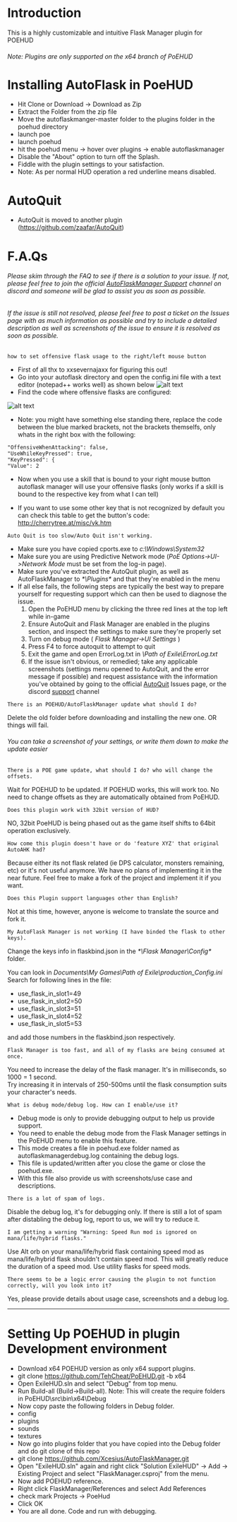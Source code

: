 # Introduction

This is a highly customizable and intuitive Flask Manager plugin for POEHUD  
###### *Note: Plugins are only supported on the x64 branch of PoEHUD*

# Installing AutoFlask in PoeHUD  
- Hit Clone or Download -> Download as Zip
- Extract the Folder from the zip file
- Move the autoflaskmanger-master folder to the plugins folder in the poehud directory
- launch poe
- launch poehud
- hit the poehud menu -> hover over plugins -> enable autoflaskmanager
- Disable the "About" option to turn off the Splash.
- Fiddle with the plugin settings to your satisfaction.
- Note: As per normal HUD operation a red underline means disabled.

# AutoQuit  
- AutoQuit is moved to another plugin (https://github.com/zaafar/AutoQuit)

# F.A.Qs  
###### *Please skim through the FAQ to see if there is a solution to your issue. If not, please feel free to join the official [AutoFlaskManager Support](https://discord.gg/sK9JdJH) channel on discord and someone will be glad to assist you as soon as possible.*
###### *If the issue is still not resolved, please feel free to post a ticket on the Issues page with as much information as possible and try to include a detailed description as well as screenshots of the issue to ensure it is resolved as soon as possible.*  

```
how to set offensive flask usage to the right/left mouse button
```
- First of all thx to xxsevernajaxx for figuring this out!
- Go into your autoflask directory and open the config.ini file with a text editor (notepad++ works well) as shown below
![alt text](http://i.imgur.com/grKGDPP.png "Help Image 1")
- Find the code where offensive flasks are configured:

![alt text](http://i.imgur.com/m4XLfom.png "Help Image 2")

- Note: you might have something else standing there, replace the code between the blue marked brackets, not the brackets themselfs, only whats in the right box with the following:
```
"OffensiveWhenAttacking": false,
"UseWhileKeyPressed": true,
"KeyPressed": {
"Value": 2
```
- Now when you use a skill that is bound to your right mouse button autoflask manager will use your offensive flasks (only works if a skill is bound to the respective key from what I can tell)

- If you want to use some other key that is not recognized by default you can check this table to get the button's code:
http://cherrytree.at/misc/vk.htm
```
Auto Quit is too slow/Auto Quit isn't working.
```
- Make sure you have copied cports.exe to _*c:\Windows\System32*_
- Make sure you are using Predictive Network mode (_*PoE Options->UI->Network Mode*_ must be set from the log-in page).
- Make sure you've extracted the AutoQuit plugin, as well as AutoFlaskManager to _*\Plugins\*_ and that they're enabled in the menu
- If all else fails, the following steps are typically the best way to prepare yourself for requesting support which can then be used to diagnose the issue.
  1. Open the PoEHUD menu by clicking the three red lines at the top left while in-game
  2. Ensure AutoQuit and Flask Manager are enabled in the plugins section, and inspect the settings to make sure they're properly set
  3. Turn on debug mode ( _*Flask Manager->UI Settings*_ )
  4. Press F4 to force autoquit to attempt to quit
  5. Exit the game and open ErrorLog.txt in _*\Path of Exile\ErrorLog.txt*_
  6. If the issue isn't obvious, or remedied; take any applicable screenshots (settings menu opened to AutoQuit, and the error message if possible) and request assistance with the information you've obtained by going to the official [AutoQuit](https://github.com/zaafar/AutoQuit) Issues page, or the discord [support](https://discord.gg/sK9JdJH) channel
```
There is an POEHUD/AutoFlaskManager update what should I do?
```
Delete the old folder before downloading and installing the new one. OR things will fail.  
###### *You can take a screenshot of your settings, or write them down to make the update easier*

```
There is a POE game update, what should I do? who will change the offsets.
```
Wait for POEHUD to be updated. If POEHUD works, this will work too. No need to change offsets as they are automatically obtained from PoEHUD.

```
Does this plugin work with 32bit version of HUD?
```
NO, 32bit PoeHUD is being phased out as the game itself shifts to 64bit operation exclusively.

```
How come this plugin doesn't have or do 'feature XYZ' that original AutoAHK had?
```
Because either its not flask related (ie DPS calculator, monsters remaining, etc) or it's not useful anymore.
We have no plans of implementing it in the near future. Feel free to make a fork of the project and implement it if you want.

```
Does this Plugin support languages other than English?
```
Not at this time, however, anyone is welcome to translate the source and fork it.

```
My AutoFlask Manager is not working (I have binded the flask to other keys).
```
Change the keys info in flaskbind.json in the _*\Flask Manager\Config\*_ folder.

You can look in _*Documents\My Games\Path of Exile\production_Config.ini*_  
Search for following lines in the file:
- use_flask_in_slot1=49
- use_flask_in_slot2=50
- use_flask_in_slot3=51
- use_flask_in_slot4=52
- use_flask_in_slot5=53

and add those numbers in the flaskbind.json respectively.

```
Flask Manager is too fast, and all of my flasks are being consumed at once.
```
You need to increase the delay of the flask manager. It's in milliseconds, so 1000 = 1 second.  
Try increasing it in intervals of 250-500ms until the flask consumption suits your character's needs.

```
What is debug mode/debug log. How can I enable/use it?
```
- Debug mode is only to provide debugging output to help us provide support.
- You need to enable the debug mode from the Flask Manager settings in the PoEHUD menu to enable this feature.
- This mode creates a file in poehud.exe folder named as autoflaskmanagerdebug.log containing the debug logs.
- This file is updated/written after you close the game or close the poehud.exe.
- With this file also provide us with screenshots/use case and descriptions.

```
There is a lot of spam of logs.
```
Disable the debug log, it's for debugging only. If there is still a lot of spam after distabling the debug log, report to us, we will try to reduce it.

```
I am getting a warning "Warning: Speed Run mod is ignored on mana/life/hybrid flasks."
```
Use Alt orb on your mana/life/hybrid flask containing speed mod as mana/life/hybrid flask shouldn't contain speed mod.
This will greatly reduce the duration of a speed mod. Use utility flasks for speed mods.

```
There seems to be a logic error causing the plugin to not function correctly, will you look into it?
```
Yes, please provide details about usage case, screenshots and a debug log.

---------

# Setting Up POEHUD in plugin Development environment
- Download x64 POEHUD version as only x64 support plugins.
 - git clone https://github.com/TehCheat/PoEHUD.git -b x64
- Open ExileHUD.sln and select "Debug" from top menu.
- Run Build-all (Build->Build-all). Note: This will create the require folders in PoEHUD\src\bin\x64\Debug
- Now copy paste the following folders in Debug folder.
 - config
 - plugins
 - sounds
 - textures
- Now go into plugins folder that you have copied into the Debug folder and do git clone of this repo
 - git clone https://github.com/Xcesius/AutoFlaskManager.git
- Open "ExileHUD.sln" again and right click "Solution ExileHUD" -> Add -> Existing Project
	and select "FlaskManager.csproj" from the menu.
- Now add POEHUD reference.
 - Right click FlaskManager/References and select Add References
 - check mark Projects -> PoeHud
 - Click OK
- You are all done. Code and run with debugging.
